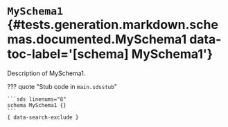 [//]: # (DO NOT EDIT THIS FILE DIRECTLY. Instead, edit the corresponding stub file and execute `npm run docs:api`.)

# <code class="doc-symbol doc-symbol-schema"></code> `MySchema1` {#tests.generation.markdown.schemas.documented.MySchema1 data-toc-label='[schema] MySchema1'}

Description of MySchema1.

??? quote "Stub code in `main.sdsstub`"

    ```sds linenums="8"
    schema MySchema1 {}
    ```
    { data-search-exclude }
